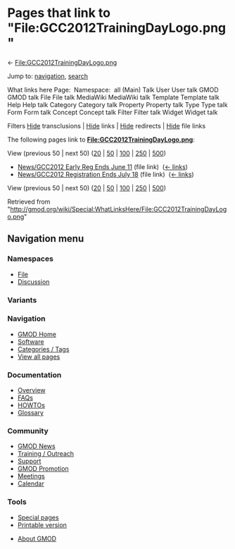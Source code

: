 <div id="mw-page-base" class="noprint">

</div>

<div id="mw-head-base" class="noprint">

</div>

<div id="content" class="mw-body" role="main">

<span id="top"></span>

<div id="mw-js-message" style="display:none;">

</div>



# <span dir="auto">Pages that link to "File:GCC2012TrainingDayLogo.png"</span>

<div id="bodyContent">

<div id="contentSub">

←
[File:GCC2012TrainingDayLogo.png](/wiki/File:GCC2012TrainingDayLogo.png "File:GCC2012TrainingDayLogo.png")

</div>

<div id="jump-to-nav" class="mw-jump">

Jump to: [navigation](#mw-navigation), [search](#p-search)

</div>

<div id="mw-content-text">

What links here Page:  Namespace:  all (Main) Talk User User talk GMOD
GMOD talk File File talk MediaWiki MediaWiki talk Template Template talk
Help Help talk Category Category talk Property Property talk Type Type
talk Form Form talk Concept Concept talk Filter Filter talk Widget
Widget talk

Filters
[Hide](/mediawiki/index.php?title=Special:WhatLinksHere/File:GCC2012TrainingDayLogo.png&hidetrans=1 "Special:WhatLinksHere/File:GCC2012TrainingDayLogo.png")
transclusions \|
[Hide](/mediawiki/index.php?title=Special:WhatLinksHere/File:GCC2012TrainingDayLogo.png&hidelinks=1 "Special:WhatLinksHere/File:GCC2012TrainingDayLogo.png")
links \|
[Hide](/mediawiki/index.php?title=Special:WhatLinksHere/File:GCC2012TrainingDayLogo.png&hideredirs=1 "Special:WhatLinksHere/File:GCC2012TrainingDayLogo.png")
redirects \|
[Hide](/mediawiki/index.php?title=Special:WhatLinksHere/File:GCC2012TrainingDayLogo.png&hideimages=1 "Special:WhatLinksHere/File:GCC2012TrainingDayLogo.png")
file links

The following pages link to
**[File:GCC2012TrainingDayLogo.png](/wiki/File:GCC2012TrainingDayLogo.png "File:GCC2012TrainingDayLogo.png")**:

View (previous 50 \| next 50)
([20](/mediawiki/index.php?title=Special:WhatLinksHere/File:GCC2012TrainingDayLogo.png&limit=20 "Special:WhatLinksHere/File:GCC2012TrainingDayLogo.png")
\|
[50](/mediawiki/index.php?title=Special:WhatLinksHere/File:GCC2012TrainingDayLogo.png&limit=50 "Special:WhatLinksHere/File:GCC2012TrainingDayLogo.png")
\|
[100](/mediawiki/index.php?title=Special:WhatLinksHere/File:GCC2012TrainingDayLogo.png&limit=100 "Special:WhatLinksHere/File:GCC2012TrainingDayLogo.png")
\|
[250](/mediawiki/index.php?title=Special:WhatLinksHere/File:GCC2012TrainingDayLogo.png&limit=250 "Special:WhatLinksHere/File:GCC2012TrainingDayLogo.png")
\|
[500](/mediawiki/index.php?title=Special:WhatLinksHere/File:GCC2012TrainingDayLogo.png&limit=500 "Special:WhatLinksHere/File:GCC2012TrainingDayLogo.png"))

- [News/GCC2012 Early Reg Ends June
  11](/wiki/News/GCC2012_Early_Reg_Ends_June_11 "News/GCC2012 Early Reg Ends June 11")
  (file link) ‎ <span class="mw-whatlinkshere-tools">([←
  links](/mediawiki/index.php?title=Special:WhatLinksHere&target=News%2FGCC2012+Early+Reg+Ends+June+11 "Special:WhatLinksHere"))</span>
- [News/GCC2012 Registration Ends July
  18](/wiki/News/GCC2012_Registration_Ends_July_18 "News/GCC2012 Registration Ends July 18")
  (file link) ‎ <span class="mw-whatlinkshere-tools">([←
  links](/mediawiki/index.php?title=Special:WhatLinksHere&target=News%2FGCC2012+Registration+Ends+July+18 "Special:WhatLinksHere"))</span>

View (previous 50 \| next 50)
([20](/mediawiki/index.php?title=Special:WhatLinksHere/File:GCC2012TrainingDayLogo.png&limit=20 "Special:WhatLinksHere/File:GCC2012TrainingDayLogo.png")
\|
[50](/mediawiki/index.php?title=Special:WhatLinksHere/File:GCC2012TrainingDayLogo.png&limit=50 "Special:WhatLinksHere/File:GCC2012TrainingDayLogo.png")
\|
[100](/mediawiki/index.php?title=Special:WhatLinksHere/File:GCC2012TrainingDayLogo.png&limit=100 "Special:WhatLinksHere/File:GCC2012TrainingDayLogo.png")
\|
[250](/mediawiki/index.php?title=Special:WhatLinksHere/File:GCC2012TrainingDayLogo.png&limit=250 "Special:WhatLinksHere/File:GCC2012TrainingDayLogo.png")
\|
[500](/mediawiki/index.php?title=Special:WhatLinksHere/File:GCC2012TrainingDayLogo.png&limit=500 "Special:WhatLinksHere/File:GCC2012TrainingDayLogo.png"))

</div>

<div class="printfooter">

Retrieved from
"<http://gmod.org/wiki/Special:WhatLinksHere/File:GCC2012TrainingDayLogo.png>"

</div>

<div id="catlinks" class="catlinks catlinks-allhidden">

</div>

<div class="visualClear">

</div>

</div>

</div>

<div id="mw-navigation">

## Navigation menu

<div id="mw-head">



<div id="left-navigation">

<div id="p-namespaces" class="vectorTabs" role="navigation"
aria-labelledby="p-namespaces-label">

### Namespaces

- <span id="ca-nstab-image"><a href="/wiki/File:GCC2012TrainingDayLogo.png" accesskey="c"
  title="View the file page [c]">File</a></span>
- <span id="ca-talk"><a
  href="/mediawiki/index.php?title=File_talk:GCC2012TrainingDayLogo.png&amp;action=edit&amp;redlink=1"
  accesskey="t"
  title="Discussion about the content page [t]">Discussion</a></span>

</div>

<div id="p-variants" class="vectorMenu emptyPortlet" role="navigation"
aria-labelledby="p-variants-label">

### 

### Variants[](#)

<div class="menu">

</div>

</div>

</div>





</div>

</div>

</div>

<div id="mw-panel">

<div id="p-logo" role="banner">

<a href="/wiki/Main_Page"
style="background-image: url(http://gmod.org/images/GMOD-cogs.png);"
title="Visit the main page"></a>

</div>

<div id="p-Navigation" class="portal" role="navigation"
aria-labelledby="p-Navigation-label">

### Navigation

<div class="body">

- <span id="n-GMOD-Home">[GMOD Home](/wiki/Main_Page)</span>
- <span id="n-Software">[Software](/wiki/GMOD_Components)</span>
- <span id="n-Categories-.2F-Tags">[Categories /
  Tags](/wiki/Categories)</span>
- <span id="n-View-all-pages">[View all
  pages](/wiki/Special:AllPages)</span>

</div>

</div>

<div id="p-Documentation" class="portal" role="navigation"
aria-labelledby="p-Documentation-label">

### Documentation

<div class="body">

- <span id="n-Overview">[Overview](/wiki/Overview)</span>
- <span id="n-FAQs">[FAQs](/wiki/Category:FAQ)</span>
- <span id="n-HOWTOs">[HOWTOs](/wiki/Category:HOWTO)</span>
- <span id="n-Glossary">[Glossary](/wiki/Glossary)</span>

</div>

</div>

<div id="p-Community" class="portal" role="navigation"
aria-labelledby="p-Community-label">

### Community

<div class="body">

- <span id="n-GMOD-News">[GMOD News](/wiki/GMOD_News)</span>
- <span id="n-Training-.2F-Outreach">[Training /
  Outreach](/wiki/Training_and_Outreach)</span>
- <span id="n-Support">[Support](/wiki/Support)</span>
- <span id="n-GMOD-Promotion">[GMOD
  Promotion](/wiki/GMOD_Promotion)</span>
- <span id="n-Meetings">[Meetings](/wiki/Meetings)</span>
- <span id="n-Calendar">[Calendar](/wiki/Calendar)</span>

</div>

</div>

<div id="p-tb" class="portal" role="navigation"
aria-labelledby="p-tb-label">

### Tools

<div class="body">

- <span id="t-specialpages"><a href="/wiki/Special:SpecialPages" accesskey="q"
  title="A list of all special pages [q]">Special pages</a></span>
- <span id="t-print"><a
  href="/mediawiki/index.php?title=Special:WhatLinksHere/File:GCC2012TrainingDayLogo.png&amp;printable=yes"
  rel="alternate" accesskey="p"
  title="Printable version of this page [p]">Printable version</a></span>

</div>

</div>

</div>

</div>

<div id="footer" role="contentinfo">

- <span id="footer-places-about">[About
  GMOD](/wiki/GMOD:About "GMOD:About")</span>

<!-- -->






</div>
